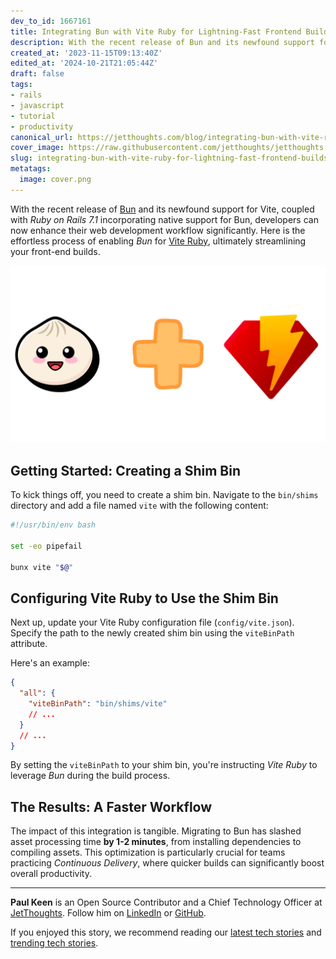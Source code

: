 ```yaml
---
dev_to_id: 1667161
title: Integrating Bun with Vite Ruby for Lightning-Fast Frontend Builds
description: With the recent release of Bun and its newfound support for Vite, coupled with Ruby on Rails 7.1...
created_at: '2023-11-15T09:13:40Z'
edited_at: '2024-10-21T21:05:44Z'
draft: false
tags:
- rails
- javascript
- tutorial
- productivity
canonical_url: https://jetthoughts.com/blog/integrating-bun-with-vite-ruby-for-lightning-fast-frontend-builds-rails-javascript/
cover_image: https://raw.githubusercontent.com/jetthoughts/jetthoughts.github.io/master/content/blog/integrating-bun-with-vite-ruby-for-lightning-fast-frontend-builds-rails-javascript/cover.png
slug: integrating-bun-with-vite-ruby-for-lightning-fast-frontend-builds-rails-javascript
metatags:
  image: cover.png
---
```

With the recent release of [Bun](https://bun.sh/) and its newfound support for Vite, coupled with _Ruby on Rails 7.1_ incorporating native support for Bun, developers can now enhance their web development workflow significantly. Here is the effortless process of enabling _Bun_ for [Vite Ruby](https://vite-ruby.netlify.app/), ultimately streamlining your front-end builds.

![Bun plus Vite Ruby](file_0.png)

## Getting Started: Creating a Shim Bin

To kick things off, you need to create a shim bin. Navigate to the `bin/shims` directory and add a file named `vite` with the following content:

```bash
#!/usr/bin/env bash

set -eo pipefail

bunx vite "$@"
```

## Configuring Vite Ruby to Use the Shim Bin

Next up, update your Vite Ruby configuration file (`config/vite.json`). Specify the path to the newly created shim bin using the `viteBinPath` attribute.

Here's an example:

```json
{
  "all": {
    "viteBinPath": "bin/shims/vite"
    // ...
  }
  // ...
}
```

By setting the `viteBinPath` to your shim bin, you're instructing _Vite Ruby_ to leverage _Bun_ during the build process.

## The Results: A Faster Workflow

The impact of this integration is tangible. Migrating to Bun has slashed asset processing time **by 1-2 minutes**, from installing dependencies to compiling assets. This optimization is particularly crucial for teams practicing _Continuous Delivery_, where quicker builds can significantly boost overall productivity.

---

**Paul Keen** is an Open Source Contributor and a Chief Technology Officer at [JetThoughts](https://www.jetthoughts.com). Follow him on [LinkedIn](https://www.linkedin.com/in/paul-keen/) or [GitHub](https://github.com/pftg).

If you enjoyed this story, we recommend reading our [latest tech stories](https://jtway.co/latest) and [trending tech stories](https://jtway.co/trending).